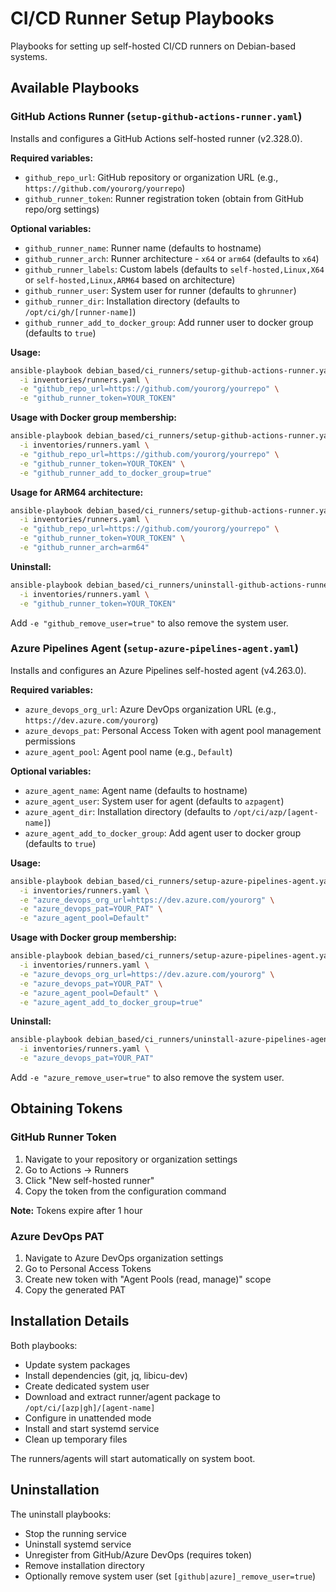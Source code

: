# CI/CD Runner Setup Playbooks

Playbooks for setting up self-hosted CI/CD runners on Debian-based systems.

## Available Playbooks

### GitHub Actions Runner (`setup-github-actions-runner.yaml`)

Installs and configures a GitHub Actions self-hosted runner (v2.328.0).

**Required variables:**
- `github_repo_url`: GitHub repository or organization URL (e.g., `https://github.com/yourorg/yourrepo`)
- `github_runner_token`: Runner registration token (obtain from GitHub repo/org settings)

**Optional variables:**
- `github_runner_name`: Runner name (defaults to hostname)
- `github_runner_arch`: Runner architecture - `x64` or `arm64` (defaults to `x64`)
- `github_runner_labels`: Custom labels (defaults to `self-hosted,Linux,X64` or `self-hosted,Linux,ARM64` based on architecture)
- `github_runner_user`: System user for runner (defaults to `ghrunner`)
- `github_runner_dir`: Installation directory (defaults to `/opt/ci/gh/[runner-name]`)
- `github_runner_add_to_docker_group`: Add runner user to docker group (defaults to `true`)

**Usage:**
```bash
ansible-playbook debian_based/ci_runners/setup-github-actions-runner.yaml \
  -i inventories/runners.yaml \
  -e "github_repo_url=https://github.com/yourorg/yourrepo" \
  -e "github_runner_token=YOUR_TOKEN"
```

**Usage with Docker group membership:**
```bash
ansible-playbook debian_based/ci_runners/setup-github-actions-runner.yaml \
  -i inventories/runners.yaml \
  -e "github_repo_url=https://github.com/yourorg/yourrepo" \
  -e "github_runner_token=YOUR_TOKEN" \
  -e "github_runner_add_to_docker_group=true"
```

**Usage for ARM64 architecture:**
```bash
ansible-playbook debian_based/ci_runners/setup-github-actions-runner.yaml \
  -i inventories/runners.yaml \
  -e "github_repo_url=https://github.com/yourorg/yourrepo" \
  -e "github_runner_token=YOUR_TOKEN" \
  -e "github_runner_arch=arm64"
```

**Uninstall:**
```bash
ansible-playbook debian_based/ci_runners/uninstall-github-actions-runner.yaml \
  -i inventories/runners.yaml \
  -e "github_runner_token=YOUR_TOKEN"
```

Add `-e "github_remove_user=true"` to also remove the system user.

### Azure Pipelines Agent (`setup-azure-pipelines-agent.yaml`)

Installs and configures an Azure Pipelines self-hosted agent (v4.263.0).

**Required variables:**
- `azure_devops_org_url`: Azure DevOps organization URL (e.g., `https://dev.azure.com/yourorg`)
- `azure_devops_pat`: Personal Access Token with agent pool management permissions
- `azure_agent_pool`: Agent pool name (e.g., `Default`)

**Optional variables:**
- `azure_agent_name`: Agent name (defaults to hostname)
- `azure_agent_user`: System user for agent (defaults to `azpagent`)
- `azure_agent_dir`: Installation directory (defaults to `/opt/ci/azp/[agent-name]`)
- `azure_agent_add_to_docker_group`: Add agent user to docker group (defaults to `true`)

**Usage:**
```bash
ansible-playbook debian_based/ci_runners/setup-azure-pipelines-agent.yaml \
  -i inventories/runners.yaml \
  -e "azure_devops_org_url=https://dev.azure.com/yourorg" \
  -e "azure_devops_pat=YOUR_PAT" \
  -e "azure_agent_pool=Default"
```

**Usage with Docker group membership:**
```bash
ansible-playbook debian_based/ci_runners/setup-azure-pipelines-agent.yaml \
  -i inventories/runners.yaml \
  -e "azure_devops_org_url=https://dev.azure.com/yourorg" \
  -e "azure_devops_pat=YOUR_PAT" \
  -e "azure_agent_pool=Default" \
  -e "azure_agent_add_to_docker_group=true"
```

**Uninstall:**
```bash
ansible-playbook debian_based/ci_runners/uninstall-azure-pipelines-agent.yaml \
  -i inventories/runners.yaml \
  -e "azure_devops_pat=YOUR_PAT"
```

Add `-e "azure_remove_user=true"` to also remove the system user.

## Obtaining Tokens

### GitHub Runner Token

1. Navigate to your repository or organization settings
2. Go to Actions → Runners
3. Click "New self-hosted runner"
4. Copy the token from the configuration command

**Note:** Tokens expire after 1 hour

### Azure DevOps PAT

1. Navigate to Azure DevOps organization settings
2. Go to Personal Access Tokens
3. Create new token with "Agent Pools (read, manage)" scope
4. Copy the generated PAT

## Installation Details

Both playbooks:
- Update system packages
- Install dependencies (git, jq, libicu-dev)
- Create dedicated system user
- Download and extract runner/agent package to `/opt/ci/[azp|gh]/[agent-name]`
- Configure in unattended mode
- Install and start systemd service
- Clean up temporary files

The runners/agents will start automatically on system boot.

## Uninstallation

The uninstall playbooks:
- Stop the running service
- Uninstall systemd service
- Unregister from GitHub/Azure DevOps (requires token)
- Remove installation directory
- Optionally remove system user (set `[github|azure]_remove_user=true`)
